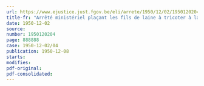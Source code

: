 ```yaml
---
url: https://www.ejustice.just.fgov.be/eli/arrete/1950/12/02/1950120204/justel
title-fr: "Arrêté ministériel plaçant les fils de laine à tricoter à la main sous le régime du prix normal"
date: 1950-12-02
source:
number: 1950120204
page: 888888
case: 1950-12-02/04
publication: 1950-12-08
starts:
modifies:
pdf-original:
pdf-consolidated:
---
```


